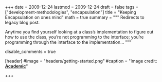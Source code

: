 +++
date = 2009-12-24
lastmod = 2009-12-24
draft = false
tags = ["development-methodologies", "encapsulation"]
title = "Keeping Encapsulation on ones mind"
math = true
summary = """
Redirects to legacy blog post.

Anytime you find yourself looking at a class’s implementation to figure out how to use the class, you’re not programming to the interface; you’re programming through the interface to the implementation...
"""

disable_comments = true

[header]
#image = "headers/getting-started.png"
#caption = "Image credit: [**Academic**](https://github.com/gcushen/hugo-academic/)"

+++

<html>
  <head>
    <title>Keeping Encapsulation on ones mind</title>
    <link rel="canonical" href="https://binarymist.wordpress.com/2009/12/24/keeping-encapsulation-on-ones-mind/"/>
    <meta http-equiv="content-type" content="text/html; charset=utf-8"/>
    <meta http-equiv="refresh" content="2; url=https://binarymist.wordpress.com/2009/12/24/keeping-encapsulation-on-ones-mind/"/>
  </head>
</html>
